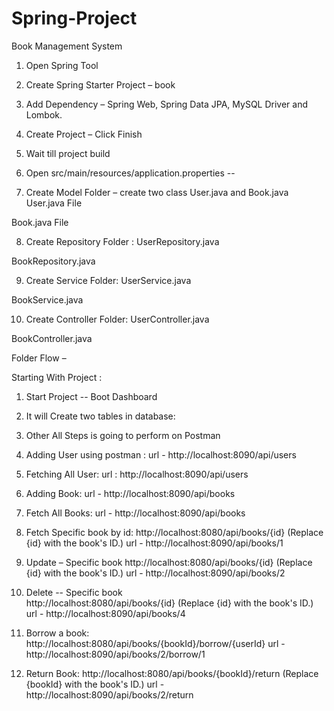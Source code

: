 # Spring-Project



Book Management System

1.	Open Spring Tool
2.	Create Spring Starter Project – book
3.	Add Dependency – Spring Web, Spring Data JPA, MySQL Driver and Lombok.
4.	Create Project – Click Finish
5.	Wait till project build 
6.	Open src/main/resources/application.properties -- 
 
7.	Create Model Folder – create two class User.java and Book.java
User.java File
 

Book.java File
 

8.	Create Repository Folder :
UserRepository.java
 

BookRepository.java
 

9.	Create Service Folder:
UserService.java
 
BookService.java
 




10.	Create Controller Folder:
UserController.java
 

BookController.java
 

Folder Flow –
 

Starting With Project :
1.	Start Project -- Boot Dashboard
2.	It will Create two tables in database:
 
3.	Other All Steps is going to perform on Postman
4.	Adding User using postman : 
url - http://localhost:8090/api/users
 

5.	Fetching All User:
url : http://localhost:8090/api/users
 
 

6.	Adding Book:
url - http://localhost:8090/api/books
 
7.	Fetch All Books:
url - http://localhost:8090/api/books
 
 

8.	Fetch Specific book by id:
http://localhost:8080/api/books/{id} (Replace {id} with the book's ID.)
url - http://localhost:8090/api/books/1
 
 

9.	Update – Specific book 
http://localhost:8080/api/books/{id} (Replace {id} with the book's ID.)
url - http://localhost:8090/api/books/2
 
 


10.	Delete  -- Specific book  
http://localhost:8080/api/books/{id} (Replace {id} with the book's ID.)
url - http://localhost:8090/api/books/4
 

11.	Borrow a book:
http://localhost:8080/api/books/{bookId}/borrow/{userId}
url - http://localhost:8090/api/books/2/borrow/1
 
 

12.	Return Book:
http://localhost:8080/api/books/{bookId}/return (Replace {bookId} with the book's ID.)
url - http://localhost:8090/api/books/2/return
 
 








